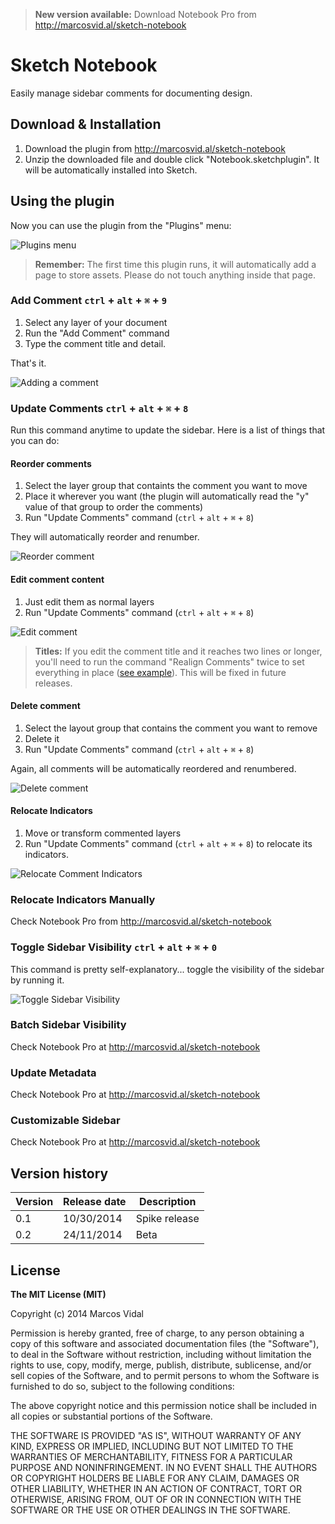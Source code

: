 >**New version available:** Download Notebook Pro from http://marcosvid.al/sketch-notebook

# Sketch Notebook

Easily manage sidebar comments for documenting design.

## Download & Installation

1. Download the plugin from http://marcosvid.al/sketch-notebook 
2. Unzip the downloaded file and double click "Notebook.sketchplugin". It will be automatically installed into Sketch.

  
## Using the plugin

Now you can use the plugin from the "Plugins" menu: 

![Plugins menu](assets/readme_images/pluginmenu.png?raw=true "Plugins menu")

>**Remember:** The first time this plugin runs, it will automatically add a page to store assets. Please do not touch anything inside that page.


  
### Add Comment `ctrl` + `alt` + `⌘` + `9`
1. Select any layer of your document
2. Run the "Add Comment" command
3. Type the comment title and detail. 

That's it.

![Adding a comment](assets/readme_images/add_comment.gif?raw=true "Adding a comment")
  

  
### Update Comments `ctrl` + `alt` + `⌘` + `8`
Run this command anytime to update the sidebar. Here is a list of things that you can do:
  

  
#### Reorder comments
1. Select the layer group that containts the comment you want to move
2. Place it wherever you want (the plugin will automatically read the "y" value of that group to order the comments)
3. Run "Update Comments" command (`ctrl` + `alt` + `⌘` + `8`)

They will automatically reorder and renumber.

![Reorder comment](assets/readme_images/reorder.gif?raw=true "Reorder")
  
  
  
#### Edit comment content
1. Just edit them as normal layers
2. Run "Update Comments" command (`ctrl` + `alt` + `⌘` + `8`)

![Edit comment](assets/readme_images/edit_comment.gif?raw=true "Edit comment")

>**Titles:** If you edit the comment title and it reaches two lines or longer, you'll need to run the command "Realign Comments" twice to set everything in place ([see example]). This will be fixed in future releases.
  
  
  
#### Delete comment
1. Select the layout group that contains the comment you want to remove
2. Delete it
3. Run "Update Comments" command (`ctrl` + `alt` + `⌘` + `8`)

Again, all comments will be automatically reordered and renumbered.

![Delete comment](assets/readme_images/delete_comment.gif?raw=true "Delete comment")


#### Relocate Indicators
1. Move or transform commented layers
2. Run "Update Comments" command (`ctrl` + `alt` + `⌘` + `8`) to relocate its indicators.
  
![Relocate Comment Indicators](assets/readme_images/relocate_indicators.gif?raw=true "Relocate Comment Indicators")

### Relocate Indicators Manually
Check Notebook Pro from http://marcosvid.al/sketch-notebook
  
### Toggle Sidebar Visibility `ctrl` + `alt` + `⌘` + `0`
This command is pretty self-explanatory... toggle the visibility of the sidebar by running it.

![Toggle Sidebar Visibility](assets/readme_images/toggle_visibility.gif?raw=true "Toggle Sidebar Visibility")

### Batch Sidebar Visibility
Check Notebook Pro at http://marcosvid.al/sketch-notebook

### Update Metadata
Check Notebook Pro at http://marcosvid.al/sketch-notebook

### Customizable Sidebar
Check Notebook Pro at http://marcosvid.al/sketch-notebook

## Version history

| Version    | Release date  | Description     |
| ---------- | ------------- | --------------- |
| 0.1        | 10/30/2014    | Spike release   |
| 0.2        | 24/11/2014    | Beta            |


## License

**The MIT License (MIT)**

Copyright (c) 2014 Marcos Vidal

Permission is hereby granted, free of charge, to any person obtaining a copy
of this software and associated documentation files (the "Software"), to deal
in the Software without restriction, including without limitation the rights
to use, copy, modify, merge, publish, distribute, sublicense, and/or sell
copies of the Software, and to permit persons to whom the Software is
furnished to do so, subject to the following conditions:

The above copyright notice and this permission notice shall be included in all
copies or substantial portions of the Software.

THE SOFTWARE IS PROVIDED "AS IS", WITHOUT WARRANTY OF ANY KIND, EXPRESS OR
IMPLIED, INCLUDING BUT NOT LIMITED TO THE WARRANTIES OF MERCHANTABILITY,
FITNESS FOR A PARTICULAR PURPOSE AND NONINFRINGEMENT. IN NO EVENT SHALL THE
AUTHORS OR COPYRIGHT HOLDERS BE LIABLE FOR ANY CLAIM, DAMAGES OR OTHER
LIABILITY, WHETHER IN AN ACTION OF CONTRACT, TORT OR OTHERWISE, ARISING FROM,
OUT OF OR IN CONNECTION WITH THE SOFTWARE OR THE USE OR OTHER DEALINGS IN THE
SOFTWARE.



[http://marcosvid.al/sketch-notebook]:http://marcosvid.al/sketch-notebook
[see example]:assets/readme_images/edit_title.gif?raw=true
[open an issue]:https://github.com/marcosvidal/Sketch-Notebook/issues/new
[Sketch Toolbox]:http://www.sketchtoolbox.com
[Download Sketch Toolbox]:http://sketchtoolbox.com/Sketch%20Toolbox.zip